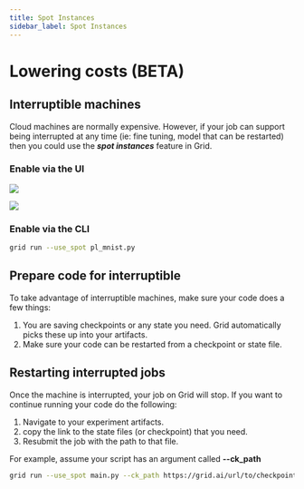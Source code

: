 ```yaml
---
title: Spot Instances
sidebar_label: Spot Instances
---
```


# Lowering costs (BETA)

## Interruptible machines

Cloud machines are normally expensive. However, if your job can support being interrupted at any time (ie: fine tuning, model that can be restarted) then you could use the _**spot instances**_ feature in Grid.

### Enable via the UI

![](/images/runs/spot.gif)

![](/images/runs/usespot.png)

### Enable via the CLI

```bash
grid run --use_spot pl_mnist.py
```

## Prepare code for interruptible

To take advantage of interruptible machines, make sure your code does a few things:

1. You are saving checkpoints or any state you need. Grid automatically picks these up into your artifacts.
2. Make sure your code can be restarted from a checkpoint or state file.

## Restarting interrupted jobs

Once the machine is interrupted, your job on Grid will stop. If you want to continue running your code do the following:

1. Navigate to your experiment artifacts.
2. copy the link to the state files (or checkpoint) that you need.
3. Resubmit the job with the path to that file.

For example, assume your script has an argument called **--ck_path**

```bash
grid run --use_spot main.py --ck_path https://grid.ai/url/to/checkpoint.ckpt
```
